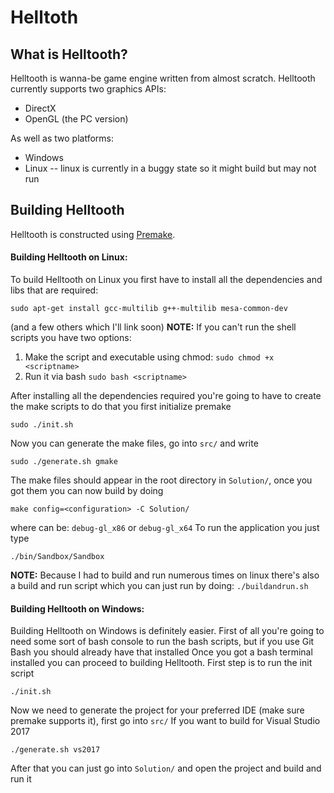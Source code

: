 # Helltoth
## What is Helltooth?
Helltooth is wanna-be game engine written from almost scratch.
Helltooth currently supports two graphics APIs:
* DirectX
* OpenGL (the PC version)

As well as two platforms:
* Windows
* Linux -- linux is currently in a buggy state so it might build but may not run

## Building Helltooth
Helltooth is constructed using [Premake](https://github.com/premake/premake-core).
#### Building Helltooth on Linux:
To build Helltooth on Linux you first have to install all the dependencies and libs that are required:
```
sudo apt-get install gcc-multilib g++-multilib mesa-common-dev
```
(and a few others which I'll link soon)
**NOTE:** If you can't run the shell scripts you have two options:
1) Make the script and executable using chmod: `sudo chmod +x <scriptname>`
2) Run it via bash `sudo bash <scriptname>`

After installing all the dependencies required you're going to have to create the make scripts to do that you first initialize premake
```
sudo ./init.sh
```
Now you can generate the make files, go into `src/` and write 
```
sudo ./generate.sh gmake
```
The make files should appear in the root directory in `Solution/`, once you got them you can now build by doing 
```
make config=<configuration> -C Solution/
``` 
where <configuration> can be: `debug-gl_x86` or `debug-gl_x64`
To run the application you just type 
```
./bin/Sandbox/Sandbox
```
**NOTE:** Because I had to build and run numerous times on linux there's also a build and run script which you can just run by doing: `./buildandrun.sh`

#### Building Helltooth on Windows:
Building Helltooth on Windows is definitely easier.
First of all you're going to need some sort of bash console to run the bash scripts, but if you use Git Bash you should already have that installed
Once you got a bash terminal installed you can proceed to building Helltooth.
First step is to run the init script
```
./init.sh
```

Now we need to generate the project for your preferred IDE (make sure premake supports it), first go into `src/`
If you want to build for Visual Studio 2017
```
./generate.sh vs2017
```

After that you can just go into `Solution/` and open the project and build and run it